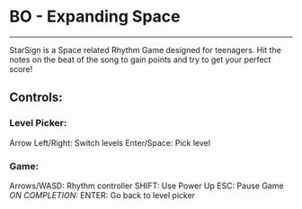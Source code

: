# BO - Expanding Space

<hr>

StarSign is a Space related Rhythm Game designed for teenagers.
Hit the notes on the beat of the song to gain points and try to get your perfect score!

## Controls:
### Level Picker:
Arrow Left/Right: Switch levels
Enter/Space: Pick level

### Game:
Arrows/WASD: Rhythm controller
SHIFT: Use Power Up
ESC: Pause Game
*ON COMPLETION:*
ENTER: Go back to level picker
